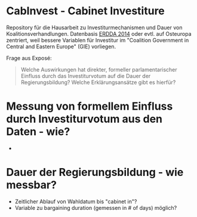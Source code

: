 # CabInvest - Cabinet Investiture

Repository für die Hausarbeit zu Investiturmechanismen und Dauer von Koalitionsverhandlungen. Datenbasis [ERDDA 2014](https://erdda.org/erd/data-archive/) oder evtl. auf Osteuropa zentriert, weil bessere Variablen für Investitur im "Coalition Government in Central and Eastern Europe" (GIE) vorliegen.

Frage aus Exposé:
> Welche Auswirkungen hat direkter, formeller parlamentarischer Einfluss durch das Investiturvotum auf die Dauer der Regierungsbildung? Welche Erklärungsansätze gibt es hierfür?

# Messung von formellem Einfluss durch Investiturvotum aus den Daten - wie?
+ 

# Dauer der Regierungsbildung - wie messbar?
+ Zeitlicher Ablauf von Wahldatum bis "cabinet in"?
+ Variable zu bargaining duration (gemessen in # of days) möglich?








